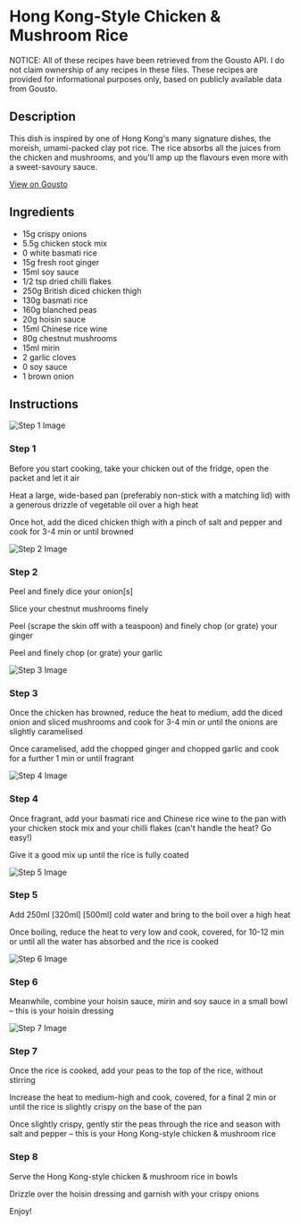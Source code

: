 # Hong Kong-Style Chicken & Mushroom Rice 

NOTICE: All of these recipes have been retrieved from the Gousto API. I do not claim ownership of any recipes in these files. These recipes are provided for informational purposes only, based on publicly available data from Gousto.

## Description

This dish is inspired by one of Hong Kong's many signature dishes, the moreish, umami-packed clay pot rice. The rice absorbs all the juices from the chicken and mushrooms, and you'll amp up the flavours even more with a sweet-savoury sauce. 

[View on Gousto](https://www.gousto.co.uk/recipes/cookbook/hong-kong-style-chicken-mushroom-rice)

## Ingredients

- 15g crispy onions
- 5.5g chicken stock mix
- 0 white basmati rice
- 15g fresh root ginger
- 15ml soy sauce
- 1/2 tsp dried chilli flakes
- 250g British diced chicken thigh
- 130g basmati rice
- 160g blanched peas
- 20g hoisin sauce
- 15ml Chinese rice wine
- 80g chestnut mushrooms
- 15ml mirin
- 2 garlic cloves
- 0 soy sauce
- 1 brown onion

## Instructions

![Step 1 Image](https://production-media.gousto.co.uk/cms/recipe-step-image/Step-1-copy-6-1657628642863-x200.jpg)

### Step 1

Before you start cooking, take your chicken out of the fridge, open the packet and let it air

Heat a large, wide-based pan (preferably non-stick with a matching lid) with a generous drizzle of vegetable oil over a high heat

Once hot, add the diced chicken thigh with a pinch of salt and pepper and cook for 3-4 min or until browned

![Step 2 Image](https://production-media.gousto.co.uk/cms/recipe-step-image/Step-2-copy-6-1657628648346-x200.jpg)

### Step 2

Peel and finely dice your onion[s]

Slice your chestnut mushrooms finely

Peel (scrape the skin off with a teaspoon) and finely chop (or grate) your ginger

Peel and finely chop (or grate) your garlic

![Step 3 Image](https://production-media.gousto.co.uk/cms/recipe-step-image/Step-3-copy-5-1657628655323-x200.jpg)

### Step 3

Once the chicken has browned, reduce the heat to medium, add the diced onion and sliced mushrooms and cook for 3-4 min or until the onions are slightly caramelised

Once caramelised, add the chopped ginger and chopped garlic and cook for a further 1 min or until fragrant

![Step 4 Image](https://production-media.gousto.co.uk/cms/recipe-step-image/Step-4-copy-6-1657628661886-x200.jpg)

### Step 4

Once fragrant, add your basmati rice and Chinese rice wine to the pan with your chicken stock mix and your chilli flakes (can't handle the heat? Go easy!)

Give it a good mix up until the rice is fully coated

![Step 5 Image](https://production-media.gousto.co.uk/cms/recipe-step-image/Step-5-copy-6-1657628677675-x200.jpg)

### Step 5

Add 250ml <span class="text-purple">[320ml]</span> <span class="text-danger">[500ml] </span>cold water and bring to the boil over a high heat

Once boiling, reduce the heat to very low and cook, covered, for 10-12 min or until all the water has absorbed and the rice is cooked

![Step 6 Image](https://production-media.gousto.co.uk/cms/recipe-step-image/Step-6-copy-6-1657628686259-x200.jpg)

### Step 6

Meanwhile, combine your hoisin sauce, mirin and soy sauce in a small bowl – this is your hoisin dressing

![Step 7 Image](https://production-media.gousto.co.uk/cms/recipe-step-image/Step-7-copy-6-1657628691797-x200.jpg)

### Step 7

Once the rice is cooked, add your peas to the top of the rice, without stirring

Increase the heat to medium-high and cook, covered, for a final 2 min or until the rice is slightly crispy on the base of the pan

Once slightly crispy, gently stir the peas through the rice and season with salt and pepper – this is your Hong Kong-style chicken & mushroom rice

### Step 8

Serve the Hong Kong-style chicken & mushroom rice in bowls

Drizzle over the hoisin dressing and garnish with your crispy onions

Enjoy!

